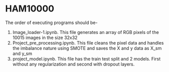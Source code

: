 # HAM10000
The order of executing programs should be-
1. Image_loader-1.ipynb. This file generates an array of RGB pixels of the 10015 images in the size 32x32
2. Project_pre_processing.ipynb. This file cleans the pixel data and handles the imbalance nature using SMOTE and saves the X and y data as X_sm and y_sm
3. project_model.ipynb. This file has the train test split and 2 models. First without any regularization and second with dropout layers.
